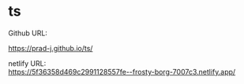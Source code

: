 # ts
Github URL:

https://prad-j.github.io/ts/

netlify URL:  
https://5f36358d469c2991128557fe--frosty-borg-7007c3.netlify.app/
